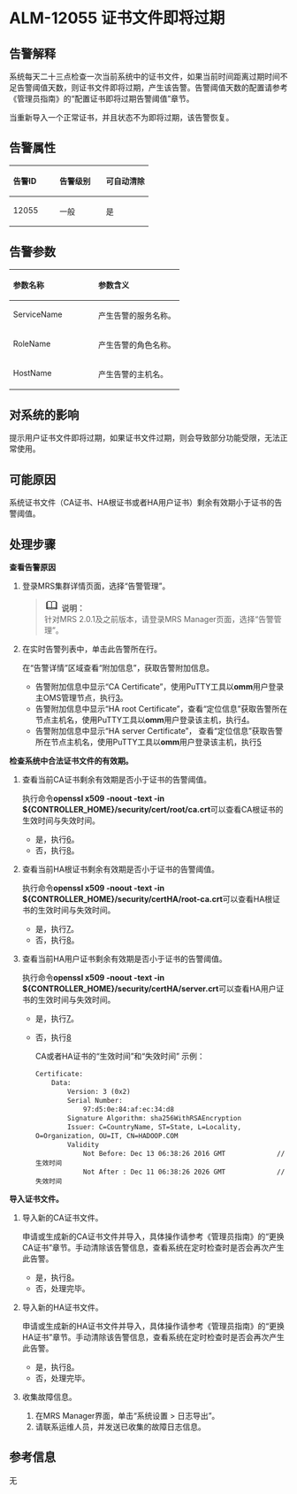 # ALM-12055 证书文件即将过期<a name="ZH-CN_TOPIC_0191883148"></a>

## 告警解释<a name="zh-cn_topic_0191813941_zh-cn_topic_0087039447_section39779984"></a>

系统每天二十三点检查一次当前系统中的证书文件，如果当前时间距离过期时间不足告警阈值天数，则证书文件即将过期，产生该告警。告警阈值天数的配置请参考《管理员指南》的“配置证书即将过期告警阈值”章节。

当重新导入一个正常证书，并且状态不为即将过期，该告警恢复。

## 告警属性<a name="zh-cn_topic_0191813941_zh-cn_topic_0087039447_section22475544"></a>

<a name="zh-cn_topic_0191813941_zh-cn_topic_0087039447_table46559760"></a>
<table><thead align="left"><tr id="zh-cn_topic_0191813941_zh-cn_topic_0087039447_row56576642"><th class="cellrowborder" valign="top" width="33.33333333333333%" id="mcps1.1.4.1.1"><p id="zh-cn_topic_0191813941_zh-cn_topic_0087039447_p19305289"><a name="zh-cn_topic_0191813941_zh-cn_topic_0087039447_p19305289"></a><a name="zh-cn_topic_0191813941_zh-cn_topic_0087039447_p19305289"></a>告警ID</p>
</th>
<th class="cellrowborder" valign="top" width="33.33333333333333%" id="mcps1.1.4.1.2"><p id="zh-cn_topic_0191813941_zh-cn_topic_0087039447_p20224568"><a name="zh-cn_topic_0191813941_zh-cn_topic_0087039447_p20224568"></a><a name="zh-cn_topic_0191813941_zh-cn_topic_0087039447_p20224568"></a>告警级别</p>
</th>
<th class="cellrowborder" valign="top" width="33.33333333333333%" id="mcps1.1.4.1.3"><p id="zh-cn_topic_0191813941_zh-cn_topic_0087039447_p27577336"><a name="zh-cn_topic_0191813941_zh-cn_topic_0087039447_p27577336"></a><a name="zh-cn_topic_0191813941_zh-cn_topic_0087039447_p27577336"></a>可自动清除</p>
</th>
</tr>
</thead>
<tbody><tr id="zh-cn_topic_0191813941_zh-cn_topic_0087039447_row19171761"><td class="cellrowborder" valign="top" width="33.33333333333333%" headers="mcps1.1.4.1.1 "><p id="zh-cn_topic_0191813941_zh-cn_topic_0087039447_p9408778"><a name="zh-cn_topic_0191813941_zh-cn_topic_0087039447_p9408778"></a><a name="zh-cn_topic_0191813941_zh-cn_topic_0087039447_p9408778"></a>12055</p>
</td>
<td class="cellrowborder" valign="top" width="33.33333333333333%" headers="mcps1.1.4.1.2 "><p id="zh-cn_topic_0191813941_zh-cn_topic_0087039447_p23913515"><a name="zh-cn_topic_0191813941_zh-cn_topic_0087039447_p23913515"></a><a name="zh-cn_topic_0191813941_zh-cn_topic_0087039447_p23913515"></a>一般</p>
</td>
<td class="cellrowborder" valign="top" width="33.33333333333333%" headers="mcps1.1.4.1.3 "><p id="zh-cn_topic_0191813941_zh-cn_topic_0087039447_p57946557"><a name="zh-cn_topic_0191813941_zh-cn_topic_0087039447_p57946557"></a><a name="zh-cn_topic_0191813941_zh-cn_topic_0087039447_p57946557"></a>是</p>
</td>
</tr>
</tbody>
</table>

## 告警参数<a name="zh-cn_topic_0191813941_zh-cn_topic_0087039447_section953306"></a>

<a name="zh-cn_topic_0191813941_zh-cn_topic_0087039447_table63159527"></a>
<table><thead align="left"><tr id="zh-cn_topic_0191813941_zh-cn_topic_0087039447_row66054230"><th class="cellrowborder" valign="top" width="50%" id="mcps1.1.3.1.1"><p id="zh-cn_topic_0191813941_zh-cn_topic_0087039447_p48792409"><a name="zh-cn_topic_0191813941_zh-cn_topic_0087039447_p48792409"></a><a name="zh-cn_topic_0191813941_zh-cn_topic_0087039447_p48792409"></a>参数名称</p>
</th>
<th class="cellrowborder" valign="top" width="50%" id="mcps1.1.3.1.2"><p id="zh-cn_topic_0191813941_zh-cn_topic_0087039447_p59871065"><a name="zh-cn_topic_0191813941_zh-cn_topic_0087039447_p59871065"></a><a name="zh-cn_topic_0191813941_zh-cn_topic_0087039447_p59871065"></a>参数含义</p>
</th>
</tr>
</thead>
<tbody><tr id="zh-cn_topic_0191813941_zh-cn_topic_0087039447_row17718077"><td class="cellrowborder" valign="top" width="50%" headers="mcps1.1.3.1.1 "><p id="zh-cn_topic_0191813941_zh-cn_topic_0087039447_p25878126"><a name="zh-cn_topic_0191813941_zh-cn_topic_0087039447_p25878126"></a><a name="zh-cn_topic_0191813941_zh-cn_topic_0087039447_p25878126"></a>ServiceName</p>
</td>
<td class="cellrowborder" valign="top" width="50%" headers="mcps1.1.3.1.2 "><p id="zh-cn_topic_0191813941_zh-cn_topic_0087039447_p15753427"><a name="zh-cn_topic_0191813941_zh-cn_topic_0087039447_p15753427"></a><a name="zh-cn_topic_0191813941_zh-cn_topic_0087039447_p15753427"></a>产生告警的服务名称。</p>
</td>
</tr>
<tr id="zh-cn_topic_0191813941_zh-cn_topic_0087039447_row7563116"><td class="cellrowborder" valign="top" width="50%" headers="mcps1.1.3.1.1 "><p id="zh-cn_topic_0191813941_zh-cn_topic_0087039447_p8632699"><a name="zh-cn_topic_0191813941_zh-cn_topic_0087039447_p8632699"></a><a name="zh-cn_topic_0191813941_zh-cn_topic_0087039447_p8632699"></a>RoleName</p>
</td>
<td class="cellrowborder" valign="top" width="50%" headers="mcps1.1.3.1.2 "><p id="zh-cn_topic_0191813941_zh-cn_topic_0087039447_p28160051"><a name="zh-cn_topic_0191813941_zh-cn_topic_0087039447_p28160051"></a><a name="zh-cn_topic_0191813941_zh-cn_topic_0087039447_p28160051"></a>产生告警的角色名称。</p>
</td>
</tr>
<tr id="zh-cn_topic_0191813941_zh-cn_topic_0087039447_row52113869"><td class="cellrowborder" valign="top" width="50%" headers="mcps1.1.3.1.1 "><p id="zh-cn_topic_0191813941_zh-cn_topic_0087039447_p60473876"><a name="zh-cn_topic_0191813941_zh-cn_topic_0087039447_p60473876"></a><a name="zh-cn_topic_0191813941_zh-cn_topic_0087039447_p60473876"></a>HostName</p>
</td>
<td class="cellrowborder" valign="top" width="50%" headers="mcps1.1.3.1.2 "><p id="zh-cn_topic_0191813941_zh-cn_topic_0087039447_p66545816"><a name="zh-cn_topic_0191813941_zh-cn_topic_0087039447_p66545816"></a><a name="zh-cn_topic_0191813941_zh-cn_topic_0087039447_p66545816"></a>产生告警的主机名。</p>
</td>
</tr>
</tbody>
</table>

## 对系统的影响<a name="zh-cn_topic_0191813941_zh-cn_topic_0087039447_section8579761"></a>

提示用户证书文件即将过期，如果证书文件过期，则会导致部分功能受限，无法正常使用。

## 可能原因<a name="zh-cn_topic_0191813941_zh-cn_topic_0087039447_section10108989"></a>

系统证书文件（CA证书、HA根证书或者HA用户证书）剩余有效期小于证书的告警阈值。

## 处理步骤<a name="zh-cn_topic_0191813941_zh-cn_topic_0087039447_section23872039"></a>

**查看告警原因**

1.  登录MRS集群详情页面，选择“告警管理”。

    >![](public_sys-resources/icon-note.gif) **说明：**   
    >针对MRS 2.0.1及之前版本，请登录MRS Manager页面，选择“告警管理”。  

2.  在实时告警列表中，单击此告警所在行。

    在“告警详情”区域查看“附加信息”，获取告警附加信息。

    -   告警附加信息中显示“CA Certificate”，使用PuTTY工具以**omm**用户登录主OMS管理节点，执行[3](#zh-cn_topic_0191813941_zh-cn_topic_0087039447_li31866665152950)。
    -   告警附加信息中显示“HA root Certificate”，查看“定位信息”获取告警所在节点主机名，使用PuTTY工具以**omm**用户登录该主机，执行[4](#zh-cn_topic_0191813941_zh-cn_topic_0087039447_li35214520152950)。
    -   告警附加信息中显示“HA server Certificate”， 查看“定位信息”获取告警所在节点主机名，使用PuTTY工具以**omm**用户登录该主机，执行[5](#zh-cn_topic_0191813941_zh-cn_topic_0087039447_li289449152950)


**检查系统中合法证书文件的有效期。**

1.  <a name="zh-cn_topic_0191813941_zh-cn_topic_0087039447_li31866665152950"></a>查看当前CA证书剩余有效期是否小于证书的告警阈值。

    执行命令**openssl x509 -noout -text -in $\{CONTROLLER\_HOME\}/security/cert/root/ca.crt**可以查看CA根证书的生效时间与失效时间。

    -   是，执行[6](#zh-cn_topic_0191813941_zh-cn_topic_0087039447_li12048984152950)。
    -   否，执行[8](#zh-cn_topic_0191813941_li572522141314)。

2.  <a name="zh-cn_topic_0191813941_zh-cn_topic_0087039447_li35214520152950"></a>查看当前HA根证书剩余有效期是否小于证书的告警阈值。

    执行命令**openssl x509 -noout -text -in $\{CONTROLLER\_HOME\}/security/certHA/root-ca.crt**可以查看HA根证书的生效时间与失效时间。

    -   是，执行[7](#zh-cn_topic_0191813941_zh-cn_topic_0087039447_li50119675152950)。
    -   否，执行[8](#zh-cn_topic_0191813941_li572522141314)。

3.  <a name="zh-cn_topic_0191813941_zh-cn_topic_0087039447_li289449152950"></a>查看当前HA用户证书剩余有效期是否小于证书的告警阈值。

    执行命令**openssl x509 -noout -text -in $\{CONTROLLER\_HOME\}/security/certHA/server.crt**可以查看HA用户证书的生效时间与失效时间。

    -   是，执行[7](#zh-cn_topic_0191813941_zh-cn_topic_0087039447_li50119675152950)。
    -   否，执行[8](#zh-cn_topic_0191813941_li572522141314)

        CA或者HA证书的“生效时间”和“失效时间” 示例：

        ```
        Certificate: 
            Data: 
                Version: 3 (0x2) 
                Serial Number: 
                    97:d5:0e:84:af:ec:34:d8 
                Signature Algorithm: sha256WithRSAEncryption 
                Issuer: C=CountryName, ST=State, L=Locality, O=Organization, OU=IT, CN=HADOOP.COM 
                Validity 
                    Not Before: Dec 13 06:38:26 2016 GMT             //生效时间 
                    Not After : Dec 11 06:38:26 2026 GMT             //失效时间
        ```



**导入证书文件。**

1.  <a name="zh-cn_topic_0191813941_zh-cn_topic_0087039447_li12048984152950"></a>导入新的CA证书文件。

    申请或生成新的CA证书文件并导入，具体操作请参考《管理员指南》的“更换CA证书”章节。手动清除该告警信息，查看系统在定时检查时是否会再次产生此告警。

    -   是，执行[8](#zh-cn_topic_0191813941_li572522141314)。
    -   否，处理完毕。

2.  <a name="zh-cn_topic_0191813941_zh-cn_topic_0087039447_li50119675152950"></a>导入新的HA证书文件。

    申请或生成新的HA证书文件并导入，具体操作请参考《管理员指南》的“更换HA证书”章节。手动清除该告警信息，查看系统在定时检查时是否会再次产生此告警。

    -   是，执行[8](#zh-cn_topic_0191813941_li572522141314)。
    -   否，处理完毕。

3.  <a name="zh-cn_topic_0191813941_li572522141314"></a>收集故障信息。
    1.  在MRS Manager界面，单击“系统设置 \> 日志导出”。
    2.  请联系运维人员，并发送已收集的故障日志信息。


## 参考信息<a name="zh-cn_topic_0191813941_section21917020151926"></a>

无

